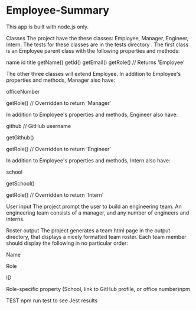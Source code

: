 # Employee-Summary

This app is built with node.js only.

Classes The project have the these classes: Employee, Manager, Engineer, Intern. The tests for these classes are in the tests directory . The first class is an Employee parent class with the following properties and methods:

name id title getName() getId() getEmail() getRole() // Returns 'Employee'

The other three classes will extend Employee. In addition to Employee's properties and methods, Manager also have:

officeNumber

getRole() // Overridden to return 'Manager'

In addition to Employee's properties and methods, Engineer also have:

github // GitHub username

getGithub()

getRole() // Overridden to return 'Engineer'

In addition to Employee's properties and methods, Intern also have:

school

getSchool()

getRole() // Overridden to return 'Intern'

User input The project prompt the user to build an engineering team. An engineering team consists of a manager, and any number of engineers and interns.

Roster output The project generates a team.html page in the output directory, that displays a nicely formatted team roster. Each team member should display the following in no particular order:

Name

Role

ID

Role-specific property (School, link to GitHub profile, or office number)npm 


TEST
npm run test to see Jest results